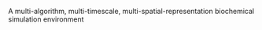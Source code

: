 A multi-algorithm, multi-timescale, multi-spatial-representation biochemical simulation environment
